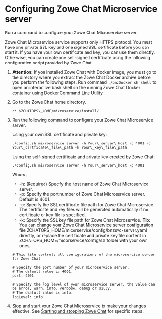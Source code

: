 # Configuring Zowe Chat Microservice server

Run a command to configure your Zowe Chat Microservice server.

Zowe Chat Microservice service supports only HTTPS protocol. You must have one private SSL key and one signed SSL certificate before you can start it. If you have your own certificate and key, you can use them directly. Otherwise, you can create one self-signed certificate using the following configuration script provided by Zowe Chat.

1.  **Attention:** If you installed Zowe Chat with Docker image, you must go to the directory where you extract the Zowe Chat Docker archive before you perform the following steps. Run command `./bnzDocker.sh shell` to open an interactive bash shell on the running Zowe Chat Docker container using Docker Command Line Utility.

2.  Go to the Zowe Chat home directory.

    ```
    cd $ZCHATOPS\_HOME/microservice/install/
    ```

3.  Run the following command to configure your Zowe Chat Microservice server.

    Using your own SSL certificate and private key:

    ```
    ./config.sh microservice server -h Your\_server\_host -p 4001 -c Your\_certficate\_file\_path -k Your\_key\_file\_path
    ```

    Using the self-signed certificate and private key created by Zowe Chat:

    ```
    ./config.sh microservice server -h Your\_server\_host -p 4001
    ```

    Where,

    -   -h: \(Required\) Specify the host name of Zowe Chat Microservice server.
    -   -p: Specify the port number of Zowe Chat Microservice server. Default is 4001.
    -   -c: Specify the SSL certificate file path for Zowe Chat Microservice. The certificate and key files will be generated automatically if no certificate or key file is specified.
    -   -k: Specify the SSL key file path for Zowe Chat Microservice.
    **Tip:** You can change your Zowe Chat Microservice server configuration file ZCHATOPS\_HOME/micorservice/config/bnzsvc-server.yaml directly, or replace the certificate and private key file content in ZCHATOPS\_HOME/micorservice/config/ssl folder with your own ones.

    ```
    # This file controls all configurations of the microservice server for Zowe Chat
    
    # Specify the port number of your microservice server.
    # The default value is 4001.
    port: 4001
    
    # Specify the log level of your microservice server, the value can be error, warn, info, verbose, debug or silly.
    # The deafult value is info.
    logLevel: info
    
    ```

4.  Stop and start your Zowe Chat Microservice to make your changes effective. See [Starting and stopping Zowe Chat](chatops_install_start_stop_service.md) for specific steps.


